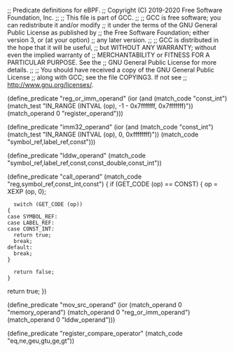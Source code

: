 ;; Predicate definitions for eBPF.
;; Copyright (C) 2019-2020 Free Software Foundation, Inc.
;;
;; This file is part of GCC.
;;
;; GCC is free software; you can redistribute it and/or modify
;; it under the terms of the GNU General Public License as published by
;; the Free Software Foundation; either version 3, or (at your option)
;; any later version.
;;
;; GCC is distributed in the hope that it will be useful,
;; but WITHOUT ANY WARRANTY; without even the implied warranty of
;; MERCHANTABILITY or FITNESS FOR A PARTICULAR PURPOSE.  See the
;; GNU General Public License for more details.
;;
;; You should have received a copy of the GNU General Public License
;; along with GCC; see the file COPYING3.  If not see
;; <http://www.gnu.org/licenses/>.

(define_predicate "reg_or_imm_operand"
  (ior (and (match_code "const_int")
            (match_test "IN_RANGE (INTVAL (op), -1 - 0x7fffffff, 0x7fffffff)"))
       (match_operand 0 "register_operand")))

(define_predicate "imm32_operand"
  (ior (and (match_code "const_int")
            (match_test "IN_RANGE (INTVAL (op), 0, 0xffffffff)"))
       (match_code "symbol_ref,label_ref,const")))

(define_predicate "lddw_operand"
  (match_code "symbol_ref,label_ref,const,const_double,const_int"))

(define_predicate "call_operand"
  (match_code "reg,symbol_ref,const_int,const")
{
  if (GET_CODE (op) == CONST)
    {
      op = XEXP (op, 0);

      switch (GET_CODE (op))
	{
	case SYMBOL_REF:
	case LABEL_REF:
	case CONST_INT:
	  return true;
	  break;
	default:
	  break;
	}

      return false;
    }

  return true;
})

(define_predicate "mov_src_operand"
  (ior (match_operand 0 "memory_operand")
       (match_operand 0 "reg_or_imm_operand")
       (match_operand 0 "lddw_operand")))

(define_predicate "register_compare_operator"
  (match_code "eq,ne,geu,gtu,ge,gt"))

